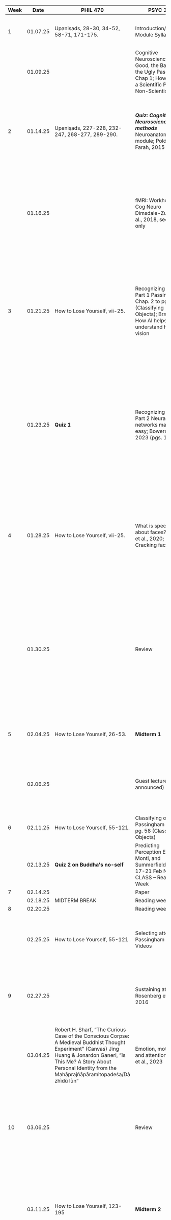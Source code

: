 
| Week | Date     | PHIL 470                                                                                                                                                                                                                                | PSYC 365                                                                                                                            | PHIL 451                                                                                                                                                                                                                                                                                                                                               |
| ---- | -------- | --------------------------------------------------------------------------------------------------------------------------------------------------------------------------------------------------------------------------------------- | ----------------------------------------------------------------------------------------------------------------------------------- | ------------------------------------------------------------------------------------------------------------------------------------------------------------------------------------------------------------------------------------------------------------------------------------------------------------------------------------------------------ |
| 1    | 01.07.25 | Upaniṣads, 28-30, 34-52, 58-71, 171-175.                                                                                                                                                                                                | Introduction/Syllabus Module Syllabus                                                                                               | *Introduction to the course* Philip Goff, “Galileo’s Big Mistake” Formulating ‘physicalism’                                                                                                                                                                                                                                                            |
|      | 01.09.25 |                                                                                                                                                                                                                                         | Cognitive Neuroscience: The Good, the Bad, and the Ugly Passingham Chap 1; How to Read a Scientific Paper for Non-Scientists        | *The completeness question* Stoljar, “Physicalism” (SEP entry), §§1-3; Seager, Theories of Consciousness, pp7-13                                                                                                                                                                                                                                       |
| 2    | 01.14.25 | Upaniṣads, 227-228, 232-247, 268-277, 289-290.                                                                                                                                                                                          | ***Quiz: Cognitive Neuroscience methods*** Neuroanatomy module; Poldrack & Farah, 2015                                              | *The condition question* Montero, “The Body Problem” Stoljar, “Physicalism (SEP entry), §5.4 Optional: Montero, “Post-physicalism” Arguing for physicalism: the problem of mental causation                                                                                                                                                            |
|      | 01.16.25 |                                                                                                                                                                                                                                         | fMRI: Workhorse of Cog Neuro Dimsdale-Zucker et al., 2018, section 1 only                                                           | *The ‘causal argument’ for physicalism (aka, the ‘causal exclusion argument’)* Papineau, “The Case for Materialism” Seager, Theories of Consciousness, pp13-17 Optional: Kim, excerpt from Physicalism, or Something Near Enough                                                                                                                       |
| 3    | 01.21.25 | How to Lose Yourself, vii-25.                                                                                                                                                                                                           | Recognizing objects Part 1 Passingham Chap. 2 to pg. 58 (Classifying Objects); Brain facts: How AI helps us understand human vision | *Responding to the causal argument: Embracing overdetermination?* Bennett, “Exclusion Again” Optional: Bennett, “Why the Exclusion Problem Seems Intractable, and How, Just Maybe, to Tract it” Wilson, “How Superduper does a Physicalist Supervenience Need to be?”                                                                                  |
|      | 01.23.25 | **Quiz 1**                                                                                                                                                                                                                              | Recognizing Objects Part 2 Neural networks made easy; Bowers et al., 2023 (pgs. 1-19)                                               | *Responding to the causal argument: What role for the conservation laws?* Gibb, “Closure Principles and the Laws of Conservation of Energy and Momentum” Optional: Papineau, “Appendix: The History of the Completeness of Physics”; Lowe, “Causal Closure Principles and Emergentism” (Chapter 2 of Personal Agency)                                  |
| 4    | 01.28.25 | How to Lose Yourself, vii-25.                                                                                                                                                                                                           | What is special about faces? Harada et al., 2020; Cracking face code                                                                | *Can interactionist dualists embrace the causal completeness of the physical?* Gibb, “Defending Dualism” Optional: Gibb, “Mental Causation and Double Prevention” Lowe “Self, Agency, and Mental Causation” (excerpt from Personal Agency) From Causation to content                                                                                   |
|      | 01.30.25 |                                                                                                                                                                                                                                         | Review                                                                                                                              | *Naturalizing intentionality (I)* Morgan & Piccinini, “Towards a Cognitive Neuroscience of Intentionality” Shea, “Naturalizing Intentionality” Optional: Michael Rescorla, “The Computational Theory of Mind” (SEP); Michael Rescorla, “The Language of Thought Hypothesis” (SEP); Neander & Schulte – “Teleological Theories of Mental Content” (SEP) |
| 5    | 02.04.25 | How to Lose Yourself, 26-53.                                                                                                                                                                                                            | **Midterm 1**                                                                                                                       | *Naturalizing intentionality (II)* No new reading Arguing against physicalism: The ‘hard problem’ of consciousness                                                                                                                                                                                                                                     |
|      | 02.06.25 |                                                                                                                                                                                                                                         | Guest lecture (to be announced) TBD                                                                                                 | *The modal argument (Part 1)* Saul Kripke, excerpt from Naming and Necessity Optional: 5 Christopher Hill, “Conceivability, Possibility, and the Mind-Body Problem”                                                                                                                                                                                    |
| 6    | 02.11.25 | How to Lose Yourself, 55-121.                                                                                                                                                                                                           | Classifying objects Passingham Chap. 2 pg. 58 (Classifying Objects)                                                                 | *The modal argument (Part 2)* No new readings                                                                                                                                                                                                                                                                                                          |
|      | 02.13.25 | **Quiz 2 on Buddha's no-self**                                                                                                                                                                                                          | Predicting Perception Egner, Monti, and Summerfield, 2009 17-21 Feb NO CLASS – Reading Week                                         | *The knowledge argument* Frank Jackson, “Epiphenomenal Qualia”, and post-script                                                                                                                                                                                                                                                                        |
| 7    | 02.14.25 |                                                                                                                                                                                                                                         | Paper                                                                                                                               | **Short Paper**                                                                                                                                                                                                                                                                                                                                        |
|      | 02.18.25 | MIDTERM BREAK                                                                                                                                                                                                                           | Reading week                                                                                                                        | Reading week                                                                                                                                                                                                                                                                                                                                           |
| 8    | 02.20.25 |                                                                                                                                                                                                                                         | Reading week                                                                                                                        | Reading week                                                                                                                                                                                                                                                                                                                                           |
|      | 02.25.25 | How to Lose Yourself, 55-121                                                                                                                                                                                                            | Selecting attention Passingham Chap. 3; Videos                                                                                      | *The zombie argument* David Chalmers, “Consciousness and Its Place in Nature,” §§1-3, 6, and 9-10 Physicalist responses to the hard problem                                                                                                                                                                                                            |
| 9    | 02.27.25 |                                                                                                                                                                                                                                         | Sustaining attention Rosenberg et al., 2016                                                                                         | *A priori (‘Type-A’) physicalism: Robo- Mary* Daniel Dennett, “What RoboMary Knows” Optional: David Chalmers, “Consciousness and Its Place in Nature,” §4                                                                                                                                                                                              |
|      | 03.04.25 | Robert H. Sharf, “The Curious Case of the Conscious Corpse: A Medieval Buddhist Thought Experiment” (Canvas) Jing Huang & Jonardon Ganeri, “Is This Me? A Story About Personal Identity from the Mahāprajñāpāramitopadeśa/Dà zhìdù lùn” | Emotion, motivation and attention Inman et al., 2023                                                                                | *A priori (‘Type-A’) physicalism: the ‘abilities’ reply* David Lewis, “What Experience Teaches”; postscript to “Mad Pain and Martian Pain”                                                                                                                                                                                                             |
| 10   | 03.06.25 |                                                                                                                                                                                                                                         | Review                                                                                                                              | *A priori (‘Type-A’) physicalism: reductive representationalism and illusionism* Frank Jackson, “The Knowledge Argument, Diaphanousness, Representationalism”; Keith Frankish, “An Illusionist Theory of Consciousness”                                                                                                                                |
|      | 03.11.25 | How to Lose Yourself, 123-195                                                                                                                                                                                                           | **Midterm 2**                                                                                                                       | *A posteriori (‘Type-B’) physicalism* Katalin Balog, ‘Acquaintance and the mind-body problem’ Optional: Brian Loar, ‘Phenomenal States’ David Chalmers, “Consciousness and Its Place in Nature,” §5                                                                                                                                                    |
| 11   | 03.13.25 |                                                                                                                                                                                                                                         | Reward and attention (& learning) Anderson et al., 2016; 2 Dopamine blogs                                                           | *Against a posteriori (‘Type-B’) physicalism* David Chalmers, “Phenomenal Concepts and the Explanatory Gap” Optional: Philip Goff, “A Posteriori Physicalists Get Our Phenomenal Concepts Wrong”                                                                                                                                                       |
|      | 03.18.25 | How to Lose Yourself, 123-195                                                                                                                                                                                                           | The Hippocampus: From space travel to time travel Passingham Chapter 4; Fernandez- Velasco & Spiers, 2024                           | *A posteriori (aka , ‘type-B’) physicalists strike back?* Katalin Balog, “In Defense of the Phenomenal Concept Strategy” Optional: Janet Levin, “Once More Unto the Breach: Type B Physicalism, Phenomenal Concepts, and the Epistemic Gap” Neglected alternatives to the mind-body problem                                                            |
| 12   | 03.20.25 |                                                                                                                                                                                                                                         | Episodic memory How to See a Memory                                                                                                 | *Consciousness and ignorance* Stoljar, “The Epistemic Approach”                                                                                                                                                                                                                                                                                        |
|      | 03.25.25 | **Quiz 3 on Chan**                                                                                                                                                                                                                      | Rehearsing and retrieving memories Bird et al., 2015                                                                                | *Might consciousness be a mystery? (‘Mysterianism’)* McGinn, “Can We Solve the Mind-Body Problem?”                                                                                                                                                                                                                                                     |
| 13   | 03.27.25 | Jonardon Ganeri, Inwardness, ix-50.                                                                                                                                                                                                     | **Midterm 3**                                                                                                                       | *Might consciousness be the intrinsic nature of the physical? (‘Russellian Monism’)* Philip Goff and Sam Coleman “Russellian Monism”; Optional: Hedda Hassel Morch, “The Argument for Panpsychism from Experience of Causation”; Daniel Stoljar, “Two Conceptions of the Physical”                                                                     |
|      | 04.01.25 | Jonardon Ganeri, Inwardness, 51-101                                                                                                                                                                                                     | Final projects                                                                                                                      | *Might consciousness be all there is? (Monistic idealism)* Miri Albahari, “Panpsychism and the Inner-Outer Gap Problem” Miri Albahari, “Is Universal Consciousness Fit for Ground?” Optional: Miri Albahari, “Perennial Idealism: A Mystical Solution to the Mind- Body Problem”                                                                       |
| 14   | 04.03.25 |                                                                                                                                                                                                                                         | Final projects                                                                                                                      | Catch up and review No new readings                                                                                                                                                                                                                                                                                                                    |
|      | 04.08.25 |                                                                                                                                                                                                                                         | Final projects                                                                                                                      | Long paper                                                                                                                                                                                                                                                                                                                                             |
|      |          | **Final Paper**                                                                                                                                                                                                                         |                                                                                                                                     |                                                                                                                                                                                                                                                                                                                                                        |

